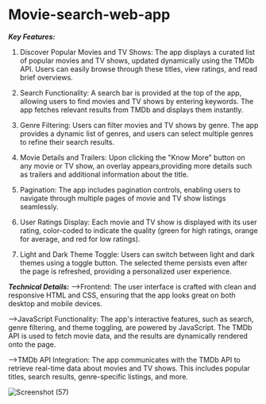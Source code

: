 # Movie-search-web-app
_**Key Features:**_
1. Discover Popular Movies and TV Shows:
The app displays a curated list of popular movies and TV shows, updated dynamically using the TMDb API. Users can easily browse through these titles, view ratings, and read brief overviews.

2. Search Functionality:
A search bar is provided at the top of the app, allowing users to find movies and TV shows by entering keywords. The app fetches relevant results from TMDb and displays them instantly.

3. Genre Filtering:
Users can filter movies and TV shows by genre. The app provides a dynamic list of genres, and users can select multiple genres to refine their search results.

4. Movie Details and Trailers:
Upon clicking the "Know More" button on any movie or TV show, an overlay appears,providing more details such as trailers and additional information about the title.

5. Pagination:
The app includes pagination controls, enabling users to navigate through multiple pages of movie and TV show listings seamlessly.

6. User Ratings Display:
Each movie and TV show is displayed with its user rating, color-coded to indicate the quality (green for high ratings, orange for average, and red for low ratings).

7. Light and Dark Theme Toggle:
Users can switch between light and dark themes using a toggle button. The selected theme persists even after the page is refreshed, providing a personalized user experience.

_**Technical Details:**_
-->Frontend:
The user interface is crafted with clean and responsive HTML and CSS, ensuring that the app looks great on both desktop and mobile devices.

-->JavaScript Functionality:
The app's interactive features, such as search, genre filtering, and theme toggling, are powered by JavaScript. The TMDb API is used to fetch movie data, and the results are dynamically rendered onto the page.

-->TMDb API Integration:
The app communicates with the TMDb API to retrieve real-time data about movies and TV shows. This includes popular titles, search results, genre-specific listings, and more.

![Screenshot (57)](https://github.com/user-attachments/assets/7d267be0-8a8d-40e1-bbd4-e9beed72db9e)


